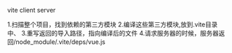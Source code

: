 vite
client
server

1.扫描整个项目，找到依赖的第三方模块
2.编译这些第三方模块,放到.vite目录中、
3.重写返回的导入路径，指向编译后的文件
4.请求服务器的时候，服务器返回/node_module/.vite/deps/vue.js
